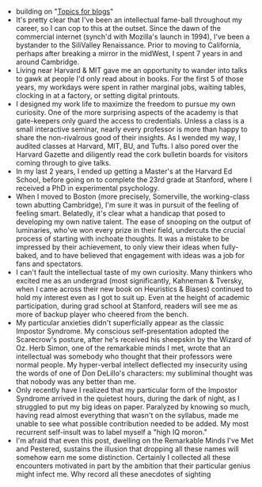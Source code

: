 - building on "[Topics for blogs](<Topics for blogs.md>)"
- It's pretty clear that I've been an intellectual fame-ball throughout my career, so I can cop to this at the outset. Since the dawn of the commercial internet (synch'd with Mozilla's launch in 1994), I've been a bystander to the SiliValley Renaissance. Prior to moving to California, perhaps after breaking a mirror in the midWest, I spent 7 years in and around Cambridge.
- Living near Harvard & MIT gave me an opportunity to wander into talks to gawk at people I'd only read about in books. For the first 5 of those years,  my workdays were spent in rather marginal jobs, waiting tables, clocking in at a factory, or setting digital printouts. 
- I designed my work life to maximize the freedom to pursue my own curiosity. One of the more surprising aspects of the academy is that gate-keepers only guard the access to credentials. Unless a class is a small interactive seminar, nearly every professor is more than happy to share the non-rivalrous good of their insights. As I wended my way, I audited classes at Harvard, MIT, BU, and Tufts. I also pored over the Harvard Gazette and diligently read the cork bulletin boards for visitors coming through to give talks. 
- In my last 2 years, I ended up getting a Master's at the Harvard Ed School, before going on to complete the 23rd grade at Stanford, where I received a PhD in experimental psychology.
- When I moved to Boston (more precisely, Somerville, the working-class town abutting Cambridge), I'm sure it was in pursuit of the feeling of feeling smart. Belatedly, it's clear what a handicap that posed to developing my own native talent. The ease of snooping on the output of luminaries, who've won every prize in their field, undercuts the crucial process of starting with inchoate thoughts. It was a mistake to be impressed by their achievement, to only view their ideas when fully-baked, and to have believed that engagement with ideas was a job for fans and spectators. 
- I can't fault the intellectual taste of my own curiosity. Many thinkers who excited me as an undergrad (most significantly, Kahneman & Tversky, when I came across their new book on Heuristics & Biases) continued to hold my interest even as I got to suit up. Even at the height of academic participation, during grad school at Stanford, readers will see me as more of backup player who cheered from the bench. 
- My particular anxieties didn't superficially appear as the classic Impostor Syndrome. My conscious self-presentation adopted the Scarecrow's posture, after he's received his sheepskin by the Wizard of Oz. Herb Simon, one of the remarkable minds I met, wrote that an intellectual was somebody who thought that their professors were normal people. My hyper-verbal intellect deflected my insecurity using the words of one of Don DeLillo's characters:  my subliminal thought was that nobody was any better than me. 
- Only recently have I realized that my particular form of the Impostor Syndrome arrived in the quietest hours, during the dark of night, as I struggled to put my big ideas on paper. Paralyzed by knowing so much, having read almost everything that wasn't on the syllabus, made me unable to see what possible contribution needed to be added. My most recurrent self-insult was to label myself a "high IQ moron."
- I'm afraid that even this post, dwelling on the Remarkable Minds I've Met and Pestered, sustains the illusion that dropping all these names will somehow earn me some distinction. Certainly I collected all these encounters motivated in part by the ambition that their particular genius might infect me. Why record all these anecdotes of sighting 
